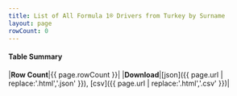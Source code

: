 ```yaml
---
title: List of All Formula 1® Drivers from Turkey by Surname
layout: page
rowCount: 0
---
```




#### Table Summary

|**Row Count**|{{ page.rowCount }}|
|**Download**|[json]({{ page.url | replace:'.html','.json' }}), [csv]({{ page.url | replace:'.html','.csv' }})|
